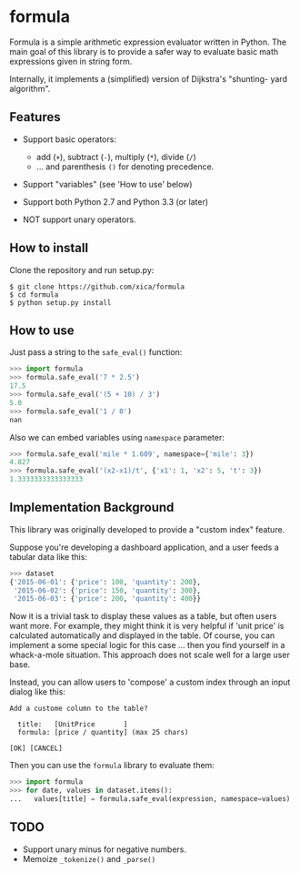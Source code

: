 formula
=======

Formula is a simple arithmetic expression evaluator written in Python.
The main goal of this library is to provide a safer way to evaluate
basic math expressions given in string form.

Internally, it implements a (simplified) version of Dijkstra's "shunting-
yard algorithm".

Features
--------

* Support basic operators:

    * add (`+`), subtract (`-`), multiply (`*`), divide (`/`)
    * ... and parenthesis `()` for denoting precedence.

* Support "variables" (see 'How to use' below)
* Support both Python 2.7 and Python 3.3 (or later)
* NOT support unary operators.

How to install
--------------

Clone the repository and run setup.py:

    $ git clone https://github.com/xica/formula
    $ cd formula
    $ python setup.py install

How to use
----------

Just pass a string to the `safe_eval()` function:

```python
>>> import formula
>>> formula.safe_eval('7 * 2.5')
17.5
>>> formula.safe_eval('(5 + 10) / 3')
5.0
>>> formula.safe_eval('1 / 0')
nan
```

Also we can embed variables using `namespace` parameter:

```python
>>> formula.safe_eval('mile * 1.609', namespace={'mile': 3})
4.827
>>> formula.safe_eval('(x2-x1)/t', {'x1': 1, 'x2': 5, 't': 3})
1.3333333333333333
```

Implementation Background
-------------------------

This library was originally developed to provide a "custom index"
feature.

Suppose you're developing a dashboard application, and a user feeds
a tabular data like this:

```python
>>> dataset
{'2015-06-01': {'price': 100, 'quantity': 200},
 '2015-06-02': {'price': 150, 'quantity': 300},
 '2015-06-03': {'price': 200, 'quantity': 400}}
```

Now it is a trivial task to display these values as a table, but often
users want more. For example, they might think it is very helpful if
'unit price' is calculated automatically and displayed in the table.
Of course, you can implement a some special logic for this case ...
then you find yourself in a whack-a-mole situation. This approach
does not scale well for a large user base.

Instead, you can allow users to 'compose' a custom index through an
input dialog like this:

```
Add a custome column to the table?

  title:   [UnitPrice       ]
  formula: [price / quantity] (max 25 chars)

[OK] [CANCEL]
```

Then you can use the `formula` library to evaluate them:

```python
>>> import formula
>>> for date, values in dataset.items():
...   values[title] = formula.safe_eval(expression, namespace=values)
```


TODO
----

* Support unary minus for negative numbers.
* Memoize `_tokenize()` and `_parse()`
